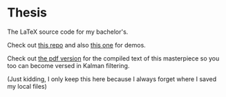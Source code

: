 # Thesis
The LaTeX source code for my bachelor's.

Check out [this repo](https://github.com/AndreiMoraru123/ObjectTracking) and also [this one](https://github.com/AndreiMoraru123/SensorFusion) for demos.

Check out [the pdf version](https://github.com/AndreiMoraru123/Thesis/files/10094553/Thesis.pdf) for the compiled text of this masterpiece so you too can become versed in Kalman filtering.

(Just kidding, I only keep this here because I always forget where I saved my local files) 

